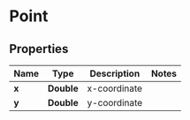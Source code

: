 
# Point

## Properties
Name | Type | Description | Notes
------------ | ------------- | ------------- | -------------
**x** | **Double** | x-coordinate | 
**y** | **Double** | y-coordinate | 



